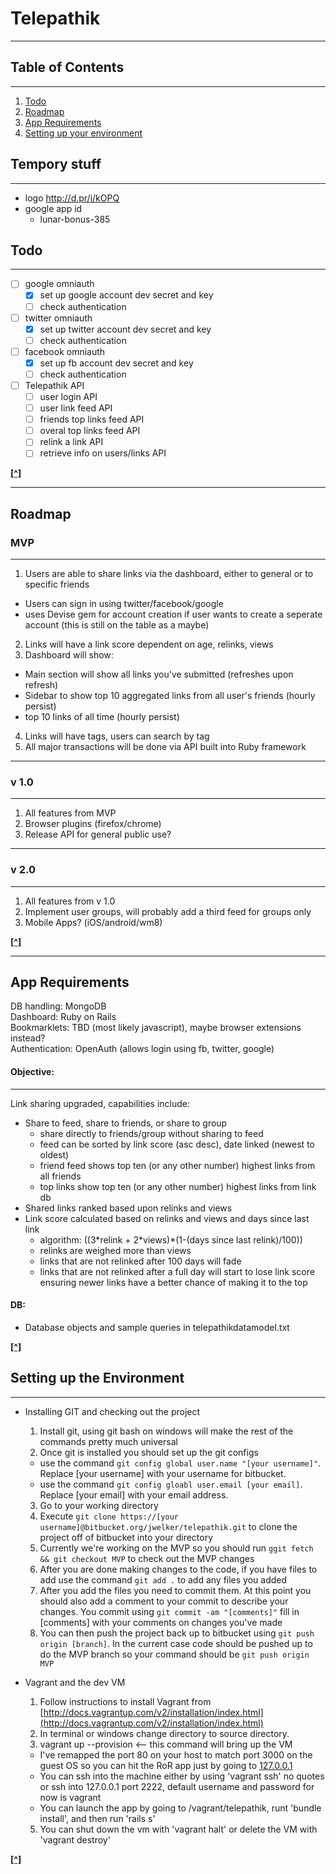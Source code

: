 # Telepathik

***

## <a name='toc'>Table of Contents</a>

---

1. [Todo](#todo)
2. [Roadmap](#roadmap)
3. [App Requirements](#appreq)
4. [Setting up your environment](#envsetup)


## Tempory stuff 

---

* logo <http://d.pr/i/kOPQ>
* google app id
  * lunar-bonus-385

## Todo 

---

* [ ] google omniauth
  - [x] set up google account dev secret and key
  - [ ] check authentication
* [ ] twitter omniauth
  - [x] set up twitter account dev secret and key
  - [ ] check authentication
* [ ] facebook omniauth
  - [x] set up fb account dev secret and key
  - [ ] check authentication
* [ ] Telepathik API
  - [ ] user login API
  - [ ] user link feed API
  - [ ] friends top links feed API
  - [ ] overal top links feed API
  - [ ] relink a link API
  - [ ] retrieve info on users/links API

**[[^]](#toc)**

---

## Roadmap 

### MVP 

---

1. Users are able to share links via the dashboard, either to general or to specific friends
  * Users can sign in using twitter/facebook/google
  * uses Devise gem for account creation if user wants to create a seperate account (this is still on the table as a maybe)
2. Links will have a link score dependent on age, relinks, views
3. Dashboard will show:
  * Main section will show all links you've submitted (refreshes upon refresh)
  * Sidebar to show top 10 aggregated links from all user's friends (hourly persist)
  * top 10 links of all time (hourly persist)
4. Links will have tags, users can search by tag
5. All major transactions will be done via API built into Ruby framework

---

### v 1.0 

---

1. All features from MVP
2. Browser plugins (firefox/chrome)
3. Release API for general public use?

---

### v 2.0 

---

1. All features from v 1.0
2. Implement user groups, will probably add a third feed for groups only
3. Mobile Apps? (iOS/android/wm8)

**[[^]](#toc)**

---

## <a name='appreq'>App Requirements</a>

DB handling: MongoDB  
Dashboard: Ruby on Rails   
Bookmarklets: TBD (most likely javascript), maybe browser extensions instead?  
Authentication: OpenAuth (allows login using fb, twitter, google)  

#### Objective: 

---

Link sharing upgraded, capabilities include:

* Share to feed, share to friends, or share to group
    + share directly to friends/group without sharing to feed
    + feed can be sorted by link score (asc desc), date linked (newest to oldest)
    + friend feed shows top ten (or any other number) highest links from all friends
    + top links show top ten (or any other number) highest links from link db
* Shared links ranked based upon relinks and views
* Link score calculated based on relinks and views and days since last link
   + algorithm: ((3\*relink + 2\*views)\*(1-(days since last relink)/100))
   + relinks are weighed more than views
   + links that are not relinked after 100 days will fade 
   + links that are not relinked after a full day will start to lose link score ensuring newer links have a better chance of making it to the top


#### DB:

* Database objects and sample queries in telepathikdatamodel.txt

**[[^]](#toc)**

## <a name='envsetup'>Setting up the Environment</a>

---

* Installing GIT and checking out the project
  1. Install git, using git bash on windows will make the rest of the commands pretty much universal
  2. Once git is installed you should set up the git configs
    * use the command `git config global user.name "[your username]"`. Replace [your username] with your username for bitbucket.
    * use the command `git config gloabl user.email [your email]`. Replace [your email] with your email address. 
  3. Go to your working directory
  4. Execute `git clone https://[your username]@bitbucket.org/jwelker/telepathik.git` to clone the project off of bitbucket into your directory
  5. Currently we're working on the MVP so you should run `ggit fetch && git checkout MVP` to check out the MVP changes
  6. After you are done making changes to the code, if you have files to add use the command `git add .` to add any files you added
  7. After you add the files you need to commit them. At this point you should also add a comment to your commit to describe your changes. You commit using `git commit -am "[comments]"` fill in [comments] with your comments on changes you've made
  8. You can then push the project back up to bitbucket using `git push origin [branch]`. In the current case code should be pushed up to do the MVP branch so your command should be `git push origin MVP`

* Vagrant and the dev VM
  1. Follow instructions to install Vagrant from [http://docs.vagrantup.com/v2/installation/index.html](http://docs.vagrantup.com/v2/installation/index.html)
  2. In terminal or windows change directory to source directory. 
  3. vagrant up --provision  <-- this command will bring up the VM
    * I've remapped the port 80 on your host to match port 3000 on the guest OS so you can hit the RoR app just by going to [127.0.0.1](127.0.0.1)
    * You can ssh into the machine either by using 'vagrant ssh' no quotes or ssh into 127.0.0.1 port 2222, default username and password for now is vagrant  
    * You can launch the app by going to /vagrant/telepathik, runt 'bundle install', and then run 'rails s'
  5. You can shut down the vm with 'vagrant halt' or delete the VM with 'vagrant destroy'

**[[^]](#toc)**
